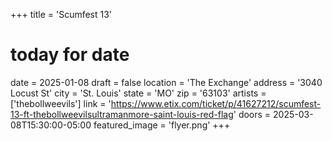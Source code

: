 +++
title = 'Scumfest 13'
# today for date
date = 2025-01-08
draft = false
location = 'The Exchange'
address = '3040 Locust St'
city = 'St. Louis'
state = 'MO'
zip = '63103'
artists = ['thebollweevils']
link = 'https://www.etix.com/ticket/p/41627212/scumfest-13-ft-thebollweevilsultramanmore-saint-louis-red-flag'
doors = 2025-03-08T15:30:00-05:00
featured_image = 'flyer.png'
+++
